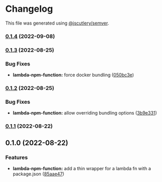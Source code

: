 # Changelog

This file was generated using [@jscutlery/semver](https://github.com/jscutlery/semver).

### [0.1.4](https://github.com/justicointeractive/ji-constructs/compare/cdk-lambda-npm-function-0.1.3...cdk-lambda-npm-function-0.1.4) (2022-09-08)

### [0.1.3](https://github.com/justicointeractive/ji-constructs/compare/cdk-lambda-npm-function-0.1.2...cdk-lambda-npm-function-0.1.3) (2022-08-25)


### Bug Fixes

* **lambda-npm-function:** force docker bundling ([050bc3e](https://github.com/justicointeractive/ji-constructs/commit/050bc3e8d6351acfb3c3f608418bda64e9775697))

### [0.1.2](https://github.com/justicointeractive/ji-constructs/compare/cdk-lambda-npm-function-0.1.1...cdk-lambda-npm-function-0.1.2) (2022-08-25)


### Bug Fixes

* **lambda-npm-function:** allow overriding bundling options ([3b9e331](https://github.com/justicointeractive/ji-constructs/commit/3b9e3314dcc01309dfadd6efe9653b64c522cb20))

### [0.1.1](https://github.com/justicointeractive/ji-constructs/compare/cdk-lambda-npm-function-0.1.0...cdk-lambda-npm-function-0.1.1) (2022-08-22)

## 0.1.0 (2022-08-22)


### Features

* **lambda-npm-function:** add a thin wrapper for a lambda fn with a package.json ([85aae47](https://github.com/justicointeractive/ji-constructs/commit/85aae47da987d573e19526474dbaebbc2a3f573c))
